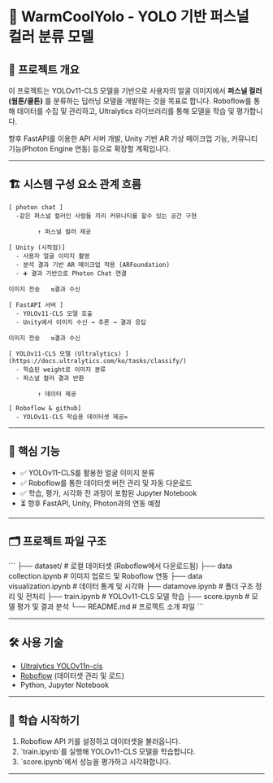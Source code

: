 # 🎨 WarmCoolYolo - YOLO 기반 퍼스널 컬러 분류 모델

## 📌 프로젝트 개요

이 프로젝트는 YOLOv11-CLS 모델을 기반으로 사용자의 얼굴 이미지에서 **퍼스널 컬러(웜톤/쿨톤)** 를 분류하는 딥러닝 모델을 개발하는 것을 목표로 합니다. Roboflow를 통해 데이터를 수집 및 관리하고, Ultralytics 라이브러리를 통해 모델을 학습 및 평가합니다.

향후 FastAPI를 이용한 API 서버 개발, Unity 기반 AR 가상 메이크업 기능, 커뮤니티 기능(Photon Engine 연동) 등으로 확장할 계획입니다.

---

## 🏗 시스템 구성 요소 관계 흐름

```
[ photon chat ]
  -같은 퍼스널 컬러인 사람들 끼리 커뮤니티를 할수 있는 공간 구현

        ↑ 퍼스널 컬러 제공

[ Unity (시작점)]
  - 사용자 얼굴 이미지 촬영
  - 분석 결과 기반 AR 메이크업 적용 (ARFoundation)
  - ➕ 결과 기반으로 Photon Chat 연결

이미지 전송   ⇅결과 수신

[ FastAPI 서버 ]
  - YOLOv11-CLS 모델 호출
  - Unity에서 이미지 수신 → 추론 → 결과 응답

이미지 전송   ⇅결과 수신

[ YOLOv11-CLS 모델 (Ultralytics) ](https://docs.ultralytics.com/ko/tasks/classify/)
  - 학습된 weight로 이미지 분류
  - 퍼스널 컬러 결과 반환

        ↑ 데이터 제공

[ Roboflow & github]
  - YOLOv11-CLS 학습용 데이터셋 제공=
```

---

## 🧠 핵심 기능

- ✅ YOLOv11-CLS를 활용한 얼굴 이미지 분류
- ✅ Roboflow를 통한 데이터셋 버전 관리 및 자동 다운로드
- ✅ 학습, 평가, 시각화 전 과정이 포함된 Jupyter Notebook
- ⏳ 향후 FastAPI, Unity, Photon과의 연동 예정

---

## 🗂 프로젝트 파일 구조

\`\`\`
├── dataset/                    # 로컬 데이터셋 (Roboflow에서 다운로드됨)
├── data collection.ipynb       # 이미지 업로드 및 Roboflow 연동
├── data visualization.ipynb    # 데이터 통계 및 시각화
├── datamove.ipynb              # 폴더 구조 정리 및 전처리
├── train.ipynb                 # YOLOv11-CLS 모델 학습
├── score.ipynb                 # 모델 평가 및 결과 분석
└── README.md                   # 프로젝트 소개 파일
\`\`\`

---

## 🛠 사용 기술

- [Ultralytics YOLOv11n-cls](https://docs.ultralytics.com/ko/tasks/classify/)
- [Roboflow](https://roboflow.com/) (데이터셋 관리 및 로드)
- Python, Jupyter Notebook

---

## 🚀 학습 시작하기

1. Roboflow API 키를 설정하고 데이터셋을 불러옵니다.
2. \`train.ipynb\`를 실행해 YOLOv11-CLS 모델을 학습합니다.
3. \`score.ipynb\`에서 성능을 평가하고 시각화합니다.

---
